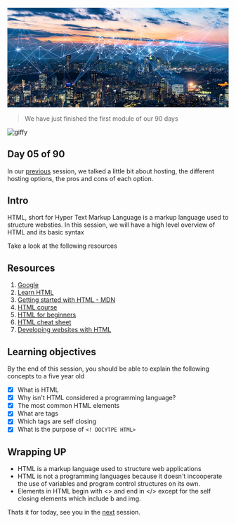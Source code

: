 ![Internet](../assets/avatar.jpg)

>We have just finished the first module of our 90 days 

![giffy](https://media0.giphy.com/media/WCQ6rN7URbbVkS0qTT/200w.webp?cid=ecf05e47i0waq28fyb6lu52d6u0gjwjxrr40obspc00arhym&rid=200w.webp&ct=g)

## Day 05 of 90 
In our [previous](../day04) session, we talked a little bit about hosting, the different hosting options, the pros and cons of each option. 

## Intro 
HTML, short for Hyper Text Markup Language is a markup language used to structure websties. In this session, we will have a high level overview of HTML and its basic syntax

Take a look at the following resources

## Resources
1. [Google](https://www.google.com/search?q=basic+HTML)
2. [Learn HTML](https://www.w3schools.com/html/html_intro.asp)
3. [Getting started with HTML - MDN](https://developer.mozilla.org/en-US/docs/Learn/HTML/Introduction_to_HTML/Getting_started)
4. [HTML course](https://www.youtube.com/watch?v=qz0aGYrrlhU)
5. [HTML for beginners](https://www.youtube.com/watch?v=pQN-pnXPaVg)
6. [HTML cheat sheet](https://htmlcheatsheet.com/)
7. [Developing websites with HTML](https://www.scaler.com/topics/html)

## Learning objectives
By the end of this session, you should be able to explain the following concepts to a five year old

* [X] What is HTML
* [X] Why isn't HTML considered a programming language?
* [X] The most common HTML elements
* [X] What are tags
* [X] Which tags are self closing
* [X] What is the purpose of ```<! DOCYTPE HTML>```

## Wrapping UP
* HTML is a markup language used to structure web applications
* HTML is not a programming languages because it doesn't incooperate the use of variables and program control structures on its own.
* Elements in HTML begin with <> and end in </> except for the self closing elements which include b and img. 


Thats it for today, see you in the [next](../day06) session. 